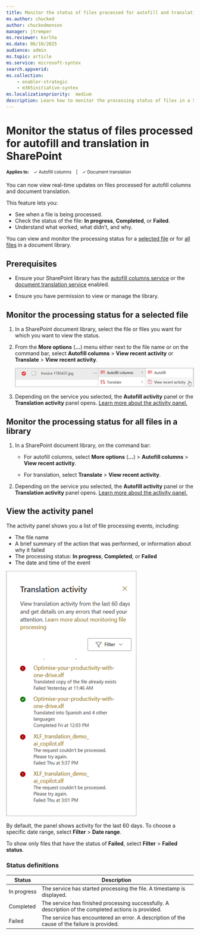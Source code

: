 ```yaml
---
title: Monitor the status of files processed for autofill and translation in SharePoint
ms.author: chucked
author: chuckedmonson
manager: jtremper
ms.reviewer: karlha
ms.date: 06/10/2025
audience: admin
ms.topic: article
ms.service: microsoft-syntex
search.appverid: 
ms.collection: 
    - enabler-strategic
    - m365initiative-syntex
ms.localizationpriority:  medium
description: Learn how to monitor the processing status of files in a SharePoint document library.
---
```


# Monitor the status of files processed for autofill and translation in SharePoint

<sup>**Applies to:**  &ensp; &#10003; Autofill columns &ensp; | &ensp; &#10003; Document translation</sup>

You can now view real-time updates on files processed for autofill columns and document translation.

This feature lets you:

- See when a file is being processed.
- Check the status of the file: **In progress**, **Completed**, or **Failed**.
- Understand what worked, what didn’t, and why.

You can view and monitor the processing status for a [selected file](#monitor-the-processing-status-for-a-selected-file) or for [all files](#monitor-the-processing-status-for-all-files-in-a-library) in a document library.

<!---
The detailed view in the **View recent activity** pane If something goes wrong, you’ll get a clear error message and a link to helpful guidance—so you can fix issues quickly and keep things moving.





The processing status pane gives you full visibility into your file processing workflows with real-time updates on autofill columns and document translation. It helps you:

- Track when a file is being processed.
- See whether it’s **In progress**, **Completed**, or **Failed**.
- Understand both successful outcomes and failure reasons.

This feature helps you keep track of what’s happening with each file—every step of the way. You can see when a file starts processing, when it finishes, and if something goes wrong.

Instead of just showing one status, you now get a detailed view. You’ll know which services worked, which didn’t, and why. If there’s an issue, you’ll see a clear error message and a link to helpful documentation so you can fix it quickly.
--->

## Prerequisites

- Ensure your SharePoint library has the [autofill columns service](autofill-overview.md) or the [document translation service](translation-overview.md) enabled.

- Ensure you have permission to view or manage the library.

## Monitor the processing status for a selected file

1. In a SharePoint document library, select the file or files you want for which you want to view the status.

2. From the **More options** (**...**) menu either next to the file name or on the command bar, select **Autofill columns** > **View recent activity** or **Translate** > **View recent activity**.

    ![Screenshot of the More options menu showing Autofill columns and View recent activity.](../media/content-understanding/processing-status-view-recent-activity.png)

3. Depending on the service you selected, the **Autofill activity** panel or the **Translation activity** panel opens. [Learn more about the activity panel.](#view-the-activity-panel)

## Monitor the processing status for all files in a library

1. In a SharePoint document library, on the command bar:

    - For autofill columns, select **More options** (**...**) > **Autofill columns** > **View recent activity**.

    - For translation, select **Translate** > **View recent activity**.

<!---
1. In a SharePoint document library, on the command bar, select **Autofill columns** > **View recent activity** or **Translate** > **View recent activity**.

    ![Screenshot of the More options menu showing Autofill columns and View recent activity.](../media/content-understanding/processing-status-view-recent-activity.png)
--->

2. Depending on the service you selected, the **Autofill activity** panel or the **Translation activity** panel opens. [Learn more about the activity panel.](#view-the-activity-panel)

## View the activity panel

The activity panel shows you a list of file processing events, including:

- The file name
- A brief summary of the action that was performed, or information about why it failed
- The processing status: **In progress**, **Completed**, or **Failed**
- The date and time of the event

![Screenshot of the activity panel in a SharePoint library.](../media/content-understanding/processing-status-activity-panel.png)

By default, the panel shows activity for the last 60 days. To choose a specific date range, select **Filter** > **Date range**.

To show only files that have the status of **Failed**, select **Filter** > **Failed status**.

### Status definitions

| Status       | Description                                                                 |
|--------------|-----------------------------------------------------------------------------|
| In&nbsp;progress  | The service has started processing the file. A timestamp is displayed.           |
| Completed    | The service has finished processing successfully. A description of the completed actions is provided. |
| Failed       | The service has encountered an error. A description of the cause of the failure is provided. |
